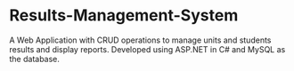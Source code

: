 # Results-Management-System
 A Web Application with CRUD operations to manage units and students results and display reports. Developed using ASP.NET in C# and MySQL as the database.
